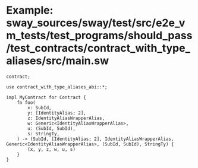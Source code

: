 # Example: sway_sources/sway/test/src/e2e_vm_tests/test_programs/should_pass/test_contracts/contract_with_type_aliases/src/main.sw

```sway
contract;

use contract_with_type_aliases_abi::*;

impl MyContract for Contract {
    fn foo(
        x: SubId,
        y: [IdentityAlias; 2],
        z: IdentityAliasWrapperAlias,
        w: Generic<IdentityAliasWrapperAlias>,
        u: (SubId, SubId),
        s: StringTy,
    ) -> (SubId, [IdentityAlias; 2], IdentityAliasWrapperAlias, Generic<IdentityAliasWrapperAlias>, (SubId, SubId), StringTy) {
        (x, y, z, w, u, s)
    }
}

```

